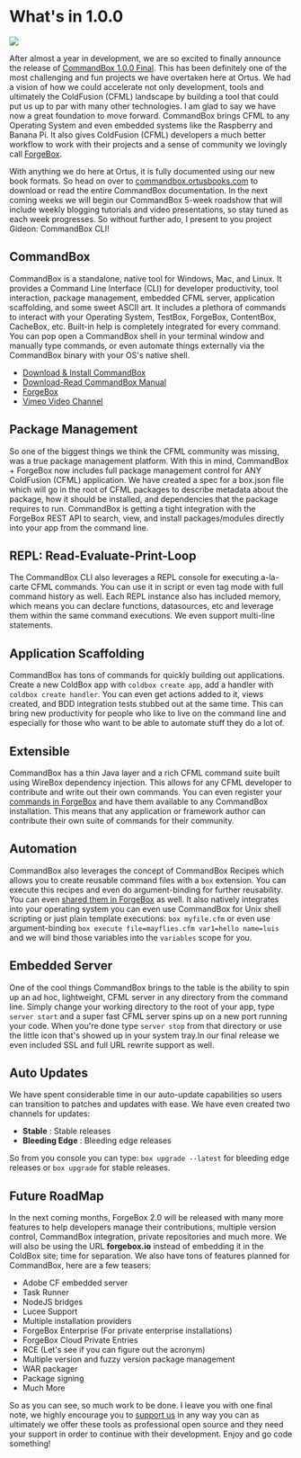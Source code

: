# What's in 1.0.0

![](https://www.ortussolutions.com/\_\_media/commandbox-185-logo.png)

After almost a year in development, we are so excited to finally announce the release of [CommandBox 1.0.0 Final](https://www.ortussolutions.com/products/commandbox).  This has been definitely one of the most challenging and fun projects we have overtaken here at Ortus.  We had a vision of how we could accelerate not only development, tools and ultimately the ColdFusion (CFML) landscape by building a tool that could put us up to par with many other technologies.  I am glad to say we have now a great foundation to move forward.  CommandBox brings CFML to any Operating System and even embedded systems like the Raspberry and Banana Pi.  It also gives ColdFusion (CFML) developers a much better workflow to work with their projects and a sense of community we lovingly call [ForgeBox](http://www.coldbox.org/forgebox). &#x20;

With anything we do here at Ortus, it is fully documented using our new book formats.  So head on over to [commandbox.ortusbooks.com](http://commandbox.ortusbooks.com/) to download or read the entire CommandBox documentation.  In the next coming weeks we will begin our CommandBox 5-week roadshow that will include weekly blogging tutorials and video presentations, so stay tuned as each week progresses.  So without further ado, I present to you project Gideon: CommandBox CLI!

## CommandBox

CommandBox is a standalone, native tool for Windows, Mac, and Linux.  It provides a Command Line Interface (CLI) for developer productivity, tool interaction, package management, embedded CFML server, application scaffolding, and some sweet ASCII art.  It includes a plethora of commands to interact with your Operating System, TestBox, ForgeBox, ContentBox, CacheBox, etc.  Built-in help is completely integrated for every command.  You can pop open a CommandBox shell in your terminal window and manually type commands, or even automate things externally via the CommandBox binary with your OS's native shell. &#x20;

* [Download & Install CommandBox](https://www.ortussolutions.com/products/commandbox)
* [Download-Read CommandBox Manual](http://commandbox.ortusbooks.com/)
* [ForgeBox](http://www.coldbox.org/forgeBox)
* [Vimeo Video Channel](https://vimeo.com/channels/commandbox)

## Package Management

So one of the biggest things we think the CFML community was missing, was a true package management platform.  With this in mind, CommandBox + ForgeBox now includes full package management control for ANY ColdFusion (CFML) application.  We have created a spec for a box.json file which will go in the root of CFML packages to describe metadata about the package, how it should be installed, and dependencies that the package requires to run.  CommandBox is getting a tight integration with the ForgeBox REST API to search, view, and install packages/modules directly into your app from the command line.

## REPL: Read-Evaluate-Print-Loop

The CommandBox CLI also leverages a REPL console for executing a-la-carte CFML commands. You can use it in script or even tag mode with full command history as well. Each REPL instance also has included memory, which means you can declare functions, datasources, etc and leverage them within the same command executions. We even support multi-line statements.

## Application Scaffolding

CommandBox has tons of commands for quickly building out applications.  Create a new ColdBox app with `coldbox create app`, add a handler with `coldbox create handler`.  You can even get actions added to it, views created, and BDD integration tests stubbed out at the same time.  This can bring new productivity for people who like to live on the command line and especially for those who want to be able to automate stuff they do a lot of.

## Extensible

CommandBox has a thin Java layer and a rich CFML command suite built using WireBox dependency injection. This allows for any CFML developer to contribute and write out their own commands. You can even register your [commands in ForgeBox](http://www.coldbox.org/forgebox/type/commandbox-commands) and have them available to any CommandBox installation. This means that any application or framework author can contribute their own suite of commands for their community.

## Automation

CommandBox also leverages the concept of CommandBox Recipes which allows you to create reusable command files with a `box` extension. You can execute this recipes and even do argument-binding for further reusability. You can even [shared them in ForgeBox](http://www.coldbox.org/forgebox/type/commandbox-recipes) as well.  It also natively integrates into your operating system you can even use CommandBox for Unix shell scripting or just plain template executions: `box myfile.cfm` or even use argument-binding `box execute file=mayflies.cfm var1=hello name=luis` and we will bind those variables into the `variables` scope for you.

## Embedded Server

One of the cool things CommandBox brings to the table is the ability to spin up an ad hoc, lightweight, CFML server in any directory from the command line.  Simply change your working directory to the root of your app, type `server start` and a super fast CFML server spins up on a new port running your code.  When you're done type `server stop` from that directory or use the little icon that's showed up in your system tray.In our final release we even included SSL and full URL rewrite support as well.

## Auto Updates

We have spent considerable time in our auto-update capabilities so users can transition to patches and updates with ease. We have even created two channels for updates:

* **Stable** : Stable releases
* **Bleeding Edge** : Bleeding edge releases

So from you console you can type: `box upgrade --latest` for bleeding edge releases or `box upgrade` for stable releases.

## Future RoadMap

In the next coming months, ForgeBox 2.0 will be released with many more features to help developers manage their contributions, multiple version control, CommandBox integration, private repositories and much more.  We will also be using the URL **forgebox.io** instead of embedding it in the ColdBox site; time for separation.  We also have tons of features planned for CommandBox, here are a few teasers:

* Adobe CF embedded server
* Task Runner
* NodeJS bridges
* Lucee Support
* Multiple installation providers
* ForgeBox Enterprise (For private enterprise installations)
* ForgeBox Cloud Private Entries
* RCE (Let's see if you can figure out the acronym)
* Multiple version and fuzzy version package management
* WAR packager
* Package signing
* Much More

So as you can see, so much work to be done.  I leave you with one final note, we highly encourage you to [support us](https://www.ortussolutions.com/services) in any way you can as ultimately we offer these tools as professional open source and they need your support in order to continue with their development.  Enjoy and go code something!
